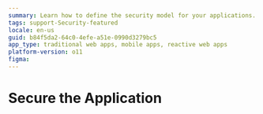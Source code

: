 ```yaml
---
summary: Learn how to define the security model for your applications. Use roles and permissions management to restrict access to application screens, interface elements and operations by its end users.
tags: support-Security-featured
locale: en-us
guid: b84f5da2-64c0-4efe-a51e-0990d3279bc5
app_type: traditional web apps, mobile apps, reactive web apps
platform-version: o11
figma:
---
```


# Secure the Application